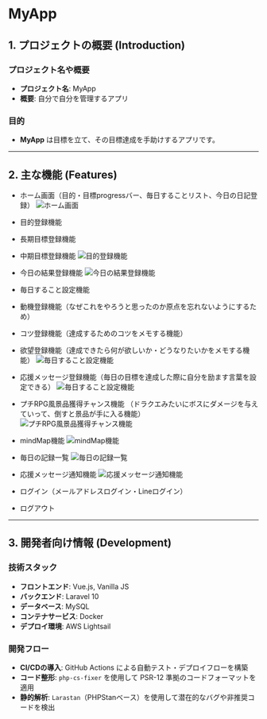 # MyApp

## 1. プロジェクトの概要 (Introduction)
### プロジェクト名や概要
- **プロジェクト名**: MyApp
- **概要**: 自分で自分を管理するアプリ

### 目的
- **MyApp** は目標を立て、その目標達成を手助けするアプリです。

---

## 2. 主な機能 (Features)
- ホーム画面（目的・目標progressバー、毎日することリスト、今日の日記登録）
![ホーム画面](public/images/readme/home.jpg)


- 目的登録機能
- 長期目標登録機能
- 中期目標登録機能
![目的登録機能](public/images/readme/purpose.jpg)


- 今日の結果登録機能
![今日の結果登録機能](public/images/readme/result-record.jpg)


- 毎日すること設定機能
- 動機登録機能（なぜこれをやろうと思ったのか原点を忘れないようにするため）
- コツ登録機能（達成するためのコツをメモする機能）
- 欲望登録機能（達成できたら何が欲しいか・どうなりたいかをメモする機能）
![毎日すること設定機能](public/images/readme/daily-goal.jpg)


- 応援メッセージ登録機能（毎日の目標を達成した際に自分を励ます言葉を設定できる）
![毎日すること設定機能](public/images/readme/inspire.jpg)


- プチRPG風景品獲得チャンス機能
  （ドラクエみたいにボスにダメージを与えていって、倒すと景品が手に入る機能）
  ![プチRPG風景品獲得チャンス機能](public/images/readme/rpg-fight.jpg)
  

- mindMap機能
![mindMap機能](public/images/readme/mind-map.jpg)
  
  
- 毎日の記録一覧
![毎日の記録一覧](public/images/readme/history.jpg)


- 応援メッセージ通知機能
![応援メッセージ通知機能](public/images/readme/notification.jpg)


- ログイン（メールアドレスログイン・Lineログイン）
- ログアウト

---

## 3. 開発者向け情報 (Development)

### 技術スタック
- **フロントエンド**: Vue.js, Vanilla JS
- **バックエンド**: Laravel 10
- **データベース**: MySQL
- **コンテナサービス**: Docker
- **デプロイ環境**: AWS Lightsail

### 開発フロー
- **CI/CDの導入**: GitHub Actions による自動テスト・デプロイフローを構築
- **コード整形**: `php-cs-fixer` を使用して PSR-12 準拠のコードフォーマットを適用
- **静的解析**: `Larastan`（PHPStanベース）を使用して潜在的なバグや非推奨コードを検出
